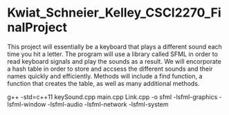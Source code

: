 # Kwiat_Schneier_Kelley_CSCI2270_FinalProject

This project will essentially be a keyboard that plays a different sound each time you hit a letter. The program will use a library called SFML in order to read keyboard signals and play the sounds as a result. We will encorporate a hash table in order to store and accsess the different sounds and their names quickly and efficiently. Methods will include a find function, a function that creates the table, as well as many additional methods.  

g++ -std=c++11 keySound.cpp main.cpp Link.cpp -o sfml -lsfml-graphics -lsfml-window -lsfml-audio -lsfml-network -lsfml-system 
